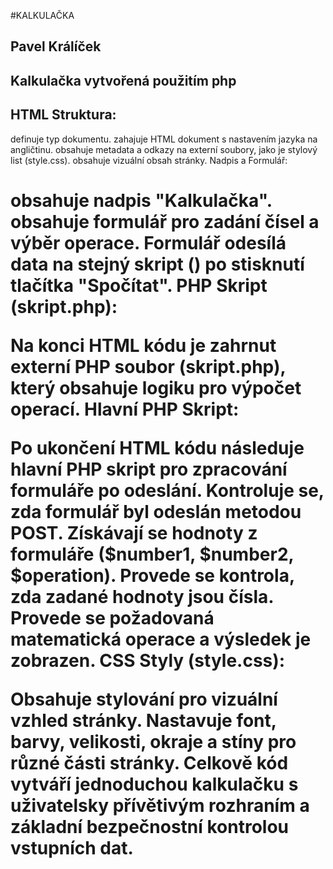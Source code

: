 #KALKULAČKA

## Pavel Králíček


## Kalkulačka vytvořená použitím php


## HTML Struktura:

<!DOCTYPE html> definuje typ dokumentu.
<html lang="en"> zahajuje HTML dokument s nastavením jazyka na angličtinu.
<head> obsahuje metadata a odkazy na externí soubory, jako je stylový list (style.css).
<body> obsahuje vizuální obsah stránky.
Nadpis a Formulář:

<h1> obsahuje nadpis "Kalkulačka".
<form> obsahuje formulář pro zadání čísel a výběr operace.
Formulář odesílá data na stejný skript (<?php echo $_SERVER['PHP_SELF']; ?>) po stisknutí tlačítka "Spočítat".
PHP Skript (skript.php):

Na konci HTML kódu je zahrnut externí PHP soubor (skript.php), který obsahuje logiku pro výpočet operací.
Hlavní PHP Skript:

Po ukončení HTML kódu následuje hlavní PHP skript pro zpracování formuláře po odeslání.
Kontroluje se, zda formulář byl odeslán metodou POST.
Získávají se hodnoty z formuláře ($number1, $number2, $operation).
Provede se kontrola, zda zadané hodnoty jsou čísla.
Provede se požadovaná matematická operace a výsledek je zobrazen.
CSS Styly (style.css):

Obsahuje stylování pro vizuální vzhled stránky.
Nastavuje font, barvy, velikosti, okraje a stíny pro různé části stránky.
Celkově kód vytváří jednoduchou kalkulačku s uživatelsky přívětivým rozhraním a základní bezpečnostní kontrolou vstupních dat.
